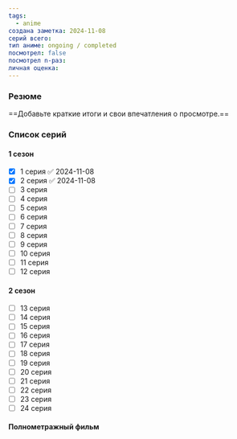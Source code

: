 ```yaml
---
tags:
  - anime
создана заметка: 2024-11-08
серий всего: 
тип аниме: ongoing / completed
посмотрел: false
посмотрел n-раз: 
личная оценка:
---
```

### Резюме
==Добавьте краткие итоги и свои впечатления о просмотре.==

### Список серий
#### 1 сезон
- [x] 1 серия ✅ 2024-11-08
- [x] 2 серия ✅ 2024-11-08
- [ ] 3 серия
- [ ] 4 серия
- [ ] 5 серия
- [ ] 6 серия
- [ ] 7 серия
- [ ] 8 серия
- [ ] 9 серия
- [ ] 10 серия
- [ ] 11 серия
- [ ] 12 серия
#### 2 сезон
- [ ] 13 серия
- [ ] 14 серия
- [ ] 15 серия
- [ ] 16 серия
- [ ] 17 серия
- [ ] 18 серия
- [ ] 19 серия
- [ ] 20 серия
- [ ] 21 серия
- [ ] 22 серия
- [ ] 23 серия
- [ ] 24 серия
#### Полнометражный фильм
